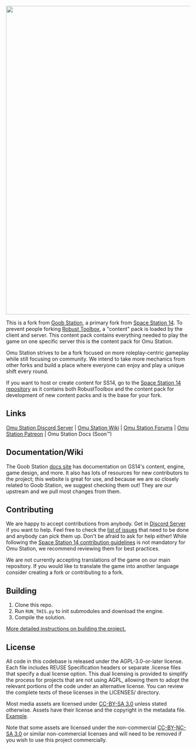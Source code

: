 <p align="center"> <img alt="Space Station 14" width="1500" height="843" src="https://github.com/ProjectOmu/OmuStation/blob/master/Resources/Textures/Logo/logo.png" /></p>

This is a fork from [Goob Station](https://github.com/Goob-Station/Goob-Station), a primary fork from [Space Station 14](https://github.com/space-wizards/space-station-14). To prevent people forking [Robust Toolbox](https://github.com/space-wizards/RobustToolbox), a "content" pack is loaded by the client and server. This content pack contains everything needed to play the game on one specific server this is the content pack for Omu Station.

Omu Station strives to be a fork focused on more roleplay-centric gameplay while still focusing on community. We intend to take more mechanics from other forks and build a place where everyone can enjoy and play a unique shift every round.

If you want to host or create content for SS14, go to the [Space Station 14 repository](https://github.com/space-wizards/space-station-14) as it contains both RobustToolbox and the content pack for development of new content packs and is the base for your fork.

## Links

[Omu Station Discord Server](https://discord.gg/omustation) | [Omu Station Wiki](https://wiki.projectomu.org/) | [Omu Station Forums](https://forums.projectomu.org) | [Omu Station Patreon](www.patreon.com/cw/OMUStation) | Omu Station Docs (Soon™)

## Documentation/Wiki

The Goob Station [docs site](https://docs.goobstation.com/) has documentation on GS14's content, engine, game design, and more. It also has lots of resources for new contributors to the project; this website is great for use, and because we are so closely related to Goob Station, we suggest checking them out! They are our upstream and we pull most changes from them.

## Contributing

We are happy to accept contributions from anybody. Get in [Discord Server](https://discord.gg/J5uqYJsrAb) if you want to help. Feel free to check the [list of issues](https://github.com/ProjectOmu/OmuStation/issues) that need to be done and anybody can pick them up. Don't be afraid to ask for help either!
While following the [Space Station 14 contribution guidelines](https://docs.spacestation14.com/en/general-development/codebase-info/pull-request-guidelines.html) is not mandatory for Omu Station, we recommend reviewing them for best practices.

We are not currently accepting translations of the game on our main repository. If you would like to translate the game into another language consider creating a fork or contributing to a fork.

## Building

1. Clone this repo.
2. Run `RUN_THIS.py` to init submodules and download the engine.
3. Compile the solution.

[More detailed instructions on building the project.](https://docs.goobstation.com/en/general-development/setup.html)

## License

All code in this codebase is released under the AGPL-3.0-or-later license. Each file includes REUSE Specification headers or separate .license files that specify a dual license option. This dual licensing is provided to simplify the process for projects that are not using AGPL, allowing them to adopt the relevant portions of the code under an alternative license. You can review the complete texts of these licenses in the LICENSES/ directory.

Most media assets are licensed under [CC-BY-SA 3.0](https://creativecommons.org/licenses/by-sa/3.0/) unless stated otherwise. Assets have their license and the copyright in the metadata file. [Example](https://github.com/space-wizards/space-station-14/blob/master/Resources/Textures/Objects/Tools/crowbar.rsi/meta.json).

Note that some assets are licensed under the non-commercial [CC-BY-NC-SA 3.0](https://creativecommons.org/licenses/by-nc-sa/3.0/) or similar non-commercial licenses and will need to be removed if you wish to use this project commercially.
